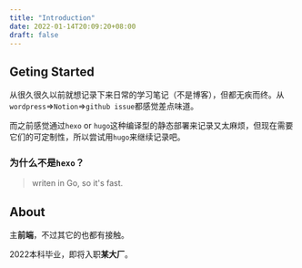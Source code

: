 ```yaml
---
title: "Introduction"
date: 2022-01-14T20:09:20+08:00
draft: false
---
```


## Geting Started

从很久很久以前就想记录下来日常的学习笔记（不是博客），但都无疾而终。从`wordpress`=>`Notion`=>`github issue`都感觉差点味道。

而之前感觉通过`hexo` or `hugo`这种编译型的静态部署来记录又太麻烦，但现在需要它们的可定制性，所以尝试用`hugo`来继续记录吧。


### 为什么不是`hexo`？
> writen in Go, so it's fast.


## About

主**前端**，不过其它的也都有接触。

2022本科毕业，即将入职**某大厂**。